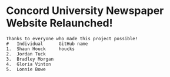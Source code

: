 # Concord University Newspaper Website Relaunched!

	Thanks to everyone who made this project possible!
	#	Individual		GitHub name
	1. 	Shaun Houck		houcks
	2. 	Jordan Tuck	
	3. 	Bradley Morgan	
	4. 	Gloria Vinton	
	5. 	Lonnie Bowe	
